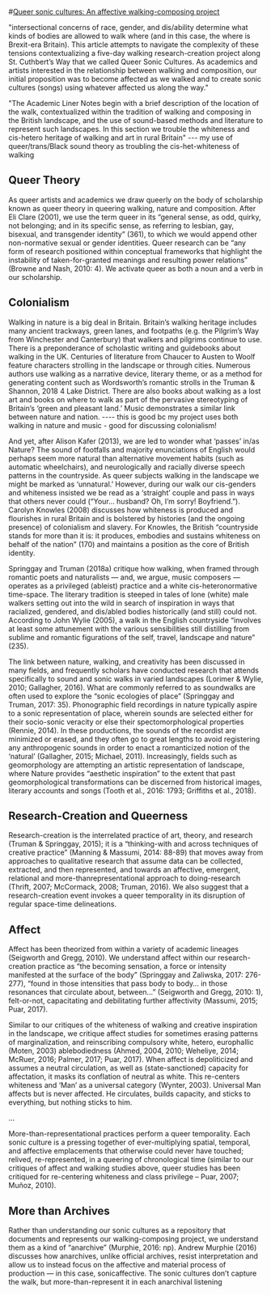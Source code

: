 #[Queer sonic cultures: An affective walking-composing project](https://dfmi.dwrl.utexas.edu/wp-content/uploads/2018/07/Truman-Shannon-Queer-Sonic-Cultures.pdf)

"intersectional concerns of
race, gender, and dis/ability determine what kinds of bodies are allowed to walk where (and in this
case, the where is Brexit-era Britain). This article attempts to navigate the complexity of these
tensions contextualizing a five-day walking research-creation project along St. Cuthbert’s Way that
we called Queer Sonic Cultures. As academics and artists interested in the relationship between walking
and composition, our initial proposition was to become affected as we walked and to create sonic
cultures (songs) using whatever affected us along the way."

"The Academic Liner Notes begin with a brief description of the location of the walk,
contextualized within the tradition of walking and composing in the British landscape, and the use
of sound-based methods and literature to represent such landscapes. In this section we trouble the
whiteness and cis-hetero heritage of walking and art in rural Britain"   --- my use of queer/trans/Black sound theory as troubling the cis-het-whiteness of walking



## Queer Theory
As queer artists and academics we draw queerly on the body of scholarship known as queer
theory in queering walking, nature and composition. After Eli Clare (2001), we use the term queer in
its “general sense, as odd, quirky, not belonging; and in its specific sense, as referring to lesbian, gay,
bisexual, and transgender identity” (361), to which we would append other non-normative sexual or
gender identities. Queer research can be “any form of research positioned within conceptual
frameworks that highlight the instability of taken-for-granted meanings and resulting power
relations” (Browne and Nash, 2010: 4). We activate queer as both a noun and a verb in our
scholarship. 

## Colonialism
Walking in nature is a big deal in Britain. Britain’s walking heritage includes many ancient trackways,
green lanes, and footpaths (e.g. the Pilgrim’s Way from Winchester and Canterbury) that walkers and
pilgrims continue to use. There is a preponderance of scholastic writing and guidebooks about
walking in the UK. Centuries of literature from Chaucer to Austen to Woolf feature characters
strolling in the landscape or through cities. Numerous authors use walking as a narrative device,
literary theme, or as a method for generating content such as Wordsworth’s romantic strolls in the 
Truman & Shannon, 2018 4
Lake District. There are also books about walking as a lost art and books on where to walk as part of
the pervasive stereotyping of Britain’s ‘green and pleasant land.’ Music demonstrates a similar link
between nature and nation. ---- this is good bc my project uses both walking in nature and music - good for discussing colonialism!





And yet, after Alison Kafer (2013), we are led to wonder what ‘passes’ in/as Nature? The
sound of footfalls and majority enunciations of English would perhaps seem more natural than
alternative movement habits (such as automatic wheelchairs), and neurologically and racially diverse
speech patterns in the countryside. As queer subjects walking in the landscape we might be marked
as ‘unnatural.’ However, during our walk our cis-genders and whiteness insisted we be read as a
‘straight’ couple and pass in ways that others never could (“Your… husband? Oh, I’m sorry!
Boyfriend.”). Carolyn Knowles (2008) discusses how whiteness is produced and flourishes in rural
Britain and is bolstered by histories (and the ongoing presence) of colonialism and slavery. For
Knowles, the British “countryside stands for more than it is: it produces, embodies and sustains
whiteness on behalf of the nation” (170) and maintains a position as the core of British identity. 


Springgay and Truman (2018a) critique how walking, when framed through romantic poets
and naturalists — and, we argue, music composers — operates as a privileged (ableist) practice and a
white cis-heteronormative time-space. The literary tradition is steeped in tales of lone (white) male
walkers setting out into the wild in search of inspiration in ways that racialized, gendered, and
dis/abled bodies historically (and still) could not. According to John Wylie (2005), a walk in the
English countryside “involves at least some attunement with the various sensibilities still distilling
from sublime and romantic figurations of the self, travel, landscape and nature” (235). 


The link between nature, walking, and creativity has been discussed in many fields, and
frequently scholars have conducted research that attends specifically to sound and sonic walks in
varied landscapes (Lorimer & Wylie, 2010; Gallagher, 2016). What are commonly referred to as
soundwalks are often used to explore the “sonic ecologies of place” (Springgay and Truman, 2017:
35). Phonographic field recordings in nature typically aspire to a sonic representation of place,
wherein sounds are selected either for their socio-sonic veracity or else their spectomorphological
properties (Rennie, 2014). In these productions, the sounds of the recordist are minimized or erased,
and they often go to great lengths to avoid registering any anthropogenic sounds in order to enact a
romanticized notion of the ‘natural’ (Gallagher, 2015; Michael, 2011). Increasingly, fields such as
geomorphology are attempting an artistic representation of landscape, where Nature provides
“aesthetic inspiration” to the extent that past geomorphological transformations can be discerned
from historical images, literary accounts and songs (Tooth et al., 2016: 1793; Griffiths et al., 2018). 

## Research-Creation and Queerness
Research-creation is the interrelated practice of art, theory, and research (Truman & Springgay,
2015); it is a “thinking-with and across techniques of creative practice” (Manning & Massumi, 2014:
88-89) that moves away from approaches to qualitative research that assume data can be collected,
extracted, and then represented, and towards an affective, emergent, relational and more-thanrepresentational approach to doing-research (Thrift, 2007; McCormack, 2008; Truman, 2016). We
also suggest that a research-creation event invokes a queer temporality in its disruption of regular
space-time delineations.


## Affect
Affect has been theorized from within a variety of academic lineages (Seigworth and Gregg,
2010). We understand affect within our research-creation practice as “the becoming sensation, a
force or intensity manifested at the surface of the body” (Springgay and Zaliwska, 2017: 276-277),
“found in those intensities that pass body to body… in those resonances that circulate about,
between…” (Seigworth and Gregg, 2010: 1), felt-or-not, capacitating and debilitating further
affectivity (Massumi, 2015; Puar, 2017). 

Similar to our critiques of the whiteness of walking and creative inspiration in the landscape,
we critique affect studies for sometimes erasing patterns of marginalization, and reinscribing
compulsory white, hetero, europhallic (Moten, 2003) ablebodiedness (Ahmed, 2004, 2010; Weheliye,
2014; McRuer, 2016; Palmer, 2017; Puar, 2017). When affect is depoliticized and assumes a neutral
circulation, as well as (state-sanctioned) capacity for affectation, it masks its conflation of neutral as
white. This re-centers whiteness and ‘Man’ as a universal category (Wynter, 2003). Universal Man
affects but is never affected. He circulates, builds capacity, and sticks to everything, but nothing
sticks to him. 

...

More-than-representational practices perform a queer temporality. Each sonic culture is a pressing
together of ever-multiplying spatial, temporal, and affective emplacements that otherwise could
never have touched; relived, re-represented, in a queering of chronological time (similar to our
critiques of affect and walking studies above, queer studies has been critiqued for re-centering
whiteness and class privilege – Puar, 2007; Muñoz, 2010). 

## More than Archives
Rather than understanding our sonic cultures as a repository that documents and represents
our walking-composing project, we understand them as a kind of “anarchive” (Murphie, 2016: np).
Andrew Murphie (2016) discusses how anarchives, unlike official archives, resist interpretation and
allow us to instead focus on the affective and material process of production — in this case, sonicaffective. The sonic cultures don’t capture the walk, but more-than-represent it in each anarchival
listening
